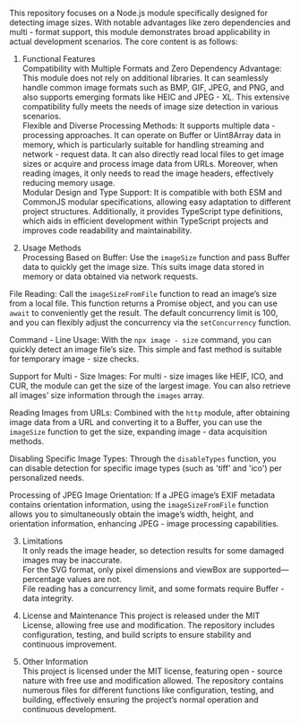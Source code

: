 This repository focuses on a Node.js module specifically designed for detecting image sizes. With notable advantages like zero dependencies and multi - format support, this module demonstrates broad applicability in actual development scenarios. The core content is as follows:

1. Functional Features  
Compatibility with Multiple Formats and Zero Dependency Advantage: This module does not rely on additional libraries. It can seamlessly handle common image formats such as BMP, GIF, JPEG, and PNG, and also supports emerging formats like HEIC and JPEG - XL. This extensive compatibility fully meets the needs of image size detection in various scenarios.  
Flexible and Diverse Processing Methods: It supports multiple data - processing approaches. It can operate on Buffer or Uint8Array data in memory, which is particularly suitable for handling streaming and network - request data. It can also directly read local files to get image sizes or acquire and process image data from URLs. Moreover, when reading images, it only needs to read the image headers, effectively reducing memory usage.  
Modular Design and Type Support: It is compatible with both ESM and CommonJS modular specifications, allowing easy adaptation to different project structures. Additionally, it provides TypeScript type definitions, which aids in efficient development within TypeScript projects and improves code readability and maintainability.  

2. Usage Methods  
Processing Based on Buffer: Use the `imageSize` function and pass Buffer data to quickly get the image size. This suits image data stored in memory or data obtained via network requests.  

File Reading: Call the `imageSizeFromFile` function to read an image’s size from a local file. This function returns a Promise object, and you can use `await` to conveniently get the result. The default concurrency limit is 100, and you can flexibly adjust the concurrency via the `setConcurrency` function.  

Command - Line Usage: With the `npx image - size` command, you can quickly detect an image file’s size. This simple and fast method is suitable for temporary image - size checks.  

Support for Multi - Size Images: For multi - size images like HEIF, ICO, and CUR, the module can get the size of the largest image. You can also retrieve all images’ size information through the `images` array.  

Reading Images from URLs: Combined with the `http` module, after obtaining image data from a URL and converting it to a Buffer, you can use the `imageSize` function to get the size, expanding image - data acquisition methods. 

Disabling Specific Image Types: Through the `disableTypes` function, you can disable detection for specific image types (such as 'tiff' and 'ico') per personalized needs.  

Processing of JPEG Image Orientation: If a JPEG image’s EXIF metadata contains orientation information, using the `imageSizeFromFile` function allows you to simultaneously obtain the image’s width, height, and orientation information, enhancing JPEG - image processing capabilities.  

3. Limitations  
It only reads the image header, so detection results for some damaged images may be inaccurate.  
For the SVG format, only pixel dimensions and viewBox are supported—percentage values are not.  
File reading has a concurrency limit, and some formats require Buffer - data integrity.  

4. License and Maintenance
This project is released under the MIT License, allowing free use and modification. The repository includes configuration, testing, and build scripts to ensure stability and continuous improvement.

5. Other Information  
This project is licensed under the MIT license, featuring open - source nature with free use and modification allowed. The repository contains numerous files for different functions like configuration, testing, and building, effectively ensuring the project’s normal operation and continuous development.  


